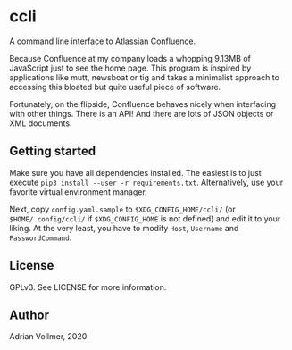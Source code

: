 ccli
====

A command line interface to Atlassian Confluence.

Because Confluence at my company loads a whopping 9.13MB of JavaScript just
to see the home page. This program is inspired by applications like mutt,
newsboat or tig and takes a minimalist approach to accessing this bloated
but quite useful piece of software.

Fortunately, on the flipside, Confluence behaves nicely when interfacing
with other things. There is an API! And there are lots of JSON objects or
XML documents.

Getting started
---------------

Make sure you have all dependencies installed. The easiest is to just
execute `pip3 install --user -r requirements.txt`. Alternatively, use your
favorite virtual environment manager.

Next, copy `config.yaml.sample` to `$XDG_CONFIG_HOME/ccli/` (or
`$HOME/.config/ccli/` if `$XDG_CONFIG_HOME` is not defined) and edit it to
your liking. At the very least, you have to modify `Host`, `Username` and
`PasswordCommand`.

License
-------

GPLv3. See LICENSE for more information.

Author
------

Adrian Vollmer, 2020
